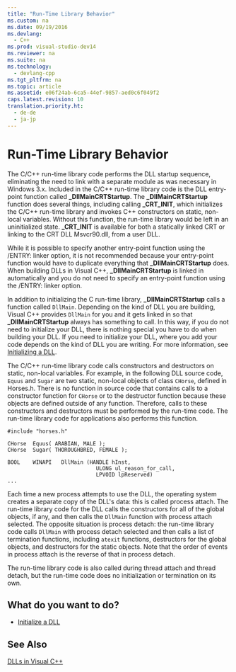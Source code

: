```yaml
---
title: "Run-Time Library Behavior"
ms.custom: na
ms.date: 09/19/2016
ms.devlang: 
  - C++
ms.prod: visual-studio-dev14
ms.reviewer: na
ms.suite: na
ms.technology: 
  - devlang-cpp
ms.tgt_pltfrm: na
ms.topic: article
ms.assetid: e06f24ab-6ca5-44ef-9857-aed0c6f049f2
caps.latest.revision: 10
translation.priority.ht: 
  - de-de
  - ja-jp
---
```

# Run-Time Library Behavior
The C/C++ run-time library code performs the DLL startup sequence, eliminating the need to link with a separate module as was necessary in Windows 3.x. Included in the C/C++ run-time library code is the DLL entry-point function called **_DllMainCRTStartup**. The **_DllMainCRTStartup** function does several things, including calling **_CRT_INIT**, which initializes the C/C++ run-time library and invokes C++ constructors on static, non-local variables. Without this function, the run-time library would be left in an uninitialized state. **_CRT_INIT** is available for both a statically linked CRT or linking to the CRT DLL Msvcr90.dll, from a user DLL.  
  
 While it is possible to specify another entry-point function using the /ENTRY: linker option, it is not recommended because your entry-point function would have to duplicate everything that **_DllMainCRTStartup** does. When building DLLs in Visual C++, **_DllMainCRTStartup** is linked in automatically and you do not need to specify an entry-point function using the /ENTRY: linker option.  
  
 In addition to initializing the C run-time library, **_DllMainCRTStartup** calls a function called `DllMain`. Depending on the kind of DLL you are building, Visual C++ provides `DllMain` for you and it gets linked in so that **_DllMainCRTStartup** always has something to call. In this way, if you do not need to initialize your DLL, there is nothing special you have to do when building your DLL. If you need to initialize your DLL, where you add your code depends on the kind of DLL you are writing. For more information, see [Initializing a DLL](../vs140/Initializing-a-DLL.md).  
  
 The C/C++ run-time library code calls constructors and destructors on static, non-local variables. For example, in the following DLL source code, `Equus` and `Sugar` are two static, non-local objects of class `CHorse`, defined in Horses.h. There is no function in source code that contains calls to a constructor function for `CHorse` or to the destructor function because these objects are defined outside of any function. Therefore, calls to these constructors and destructors must be performed by the run-time code. The run-time library code for applications also performs this function.  
  
```  
#include "horses.h"  
  
CHorse  Equus( ARABIAN, MALE );  
CHorse  Sugar( THOROUGHBRED, FEMALE );  
  
BOOL    WINAPI   DllMain (HANDLE hInst,   
                            ULONG ul_reason_for_call,  
                            LPVOID lpReserved)  
...  
```  
  
 Each time a new process attempts to use the DLL, the operating system creates a separate copy of the DLL's data: this is called process attach. The run-time library code for the DLL calls the constructors for all of the global objects, if any, and then calls the `DllMain` function with process attach selected. The opposite situation is process detach: the run-time library code calls `DllMain` with process detach selected and then calls a list of termination functions, including `atexit` functions, destructors for the global objects, and destructors for the static objects. Note that the order of events in process attach is the reverse of that in process detach.  
  
 The run-time library code is also called during thread attach and thread detach, but the run-time code does no initialization or termination on its own.  
  
## What do you want to do?  
  
-   [Initialize a DLL](../vs140/Initializing-a-DLL.md)  
  
## See Also  
 [DLLs in Visual C++](../vs140/DLLs-in-Visual-C--.md)